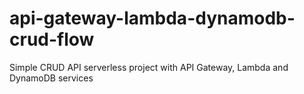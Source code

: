 # api-gateway-lambda-dynamodb-crud-flow
Simple CRUD API serverless project with API Gateway, Lambda and DynamoDB services
